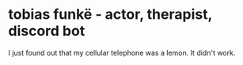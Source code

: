 # tobias funkë - actor, therapist, discord bot
I just found out that my cellular telephone was a lemon. It didn't work.